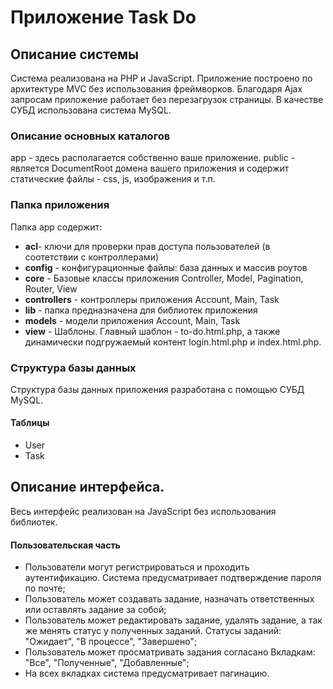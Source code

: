 # Приложение Task Do

## Описание системы
Система реализована на PHP  и JavaScript.
Приложение построено по архитектуре MVC без использования фреймворков.
Благодаря Ajax запросам приложение работает без перезагрузок страницы.
В качестве СУБД использована система MySQL.


### Описание основных каталогов
app - здесь располагается собственно ваше приложение.
public - является DocumentRoot домена вашего приложения и содержит статические файлы - css, js, изображения и т.п.


### Папка приложения
Папка app содержит:
- **acl**- ключи для проверки прав доступа пользователей (в соотетствии с контроллерами)
- **config** - конфигурационные файлы: база данных  и массив роутов
- **core** - Базовые классы приложения  Controller, Model, Pagination, Router, View
- **controllers** - контроллеры приложения Account, Main, Task
- **lib** - папка предназначена для библиотек приложения
- **models** - модели приложения Account, Main, Task
- **view** - Шаблоны. Главный шаблон - to-do.html.php, а также динамически подгружаемый контент  login.html.php  и index.html.php.

### Структура базы данных
Структура базы данных приложения разработана с помощью СУБД MySQL.
####  Таблицы
- User
- Task

## Описание интерфейса.
Весь интерфейс реализован на JavaScript без использования библиотек.
#### Пользовательская часть
- Пользователи могут регистрироваться и проходить аутентификацию. Система предусматривает подтверждение пароля по почте;
- Пользователь может создавать задание, назначать ответственных или оставлять задание за собой;
- Пользователь может редактировать задание, удалять задание, а так же менять статус у полученных заданий. Статусы заданий: "Ожидает", "В процессе", "Завершено";
- Пользователь может просматривать задания согласано Вкладкам: "Все", "Полученные", "Добавленные";
- На всех вкладках система предусматривает пагинацию.

